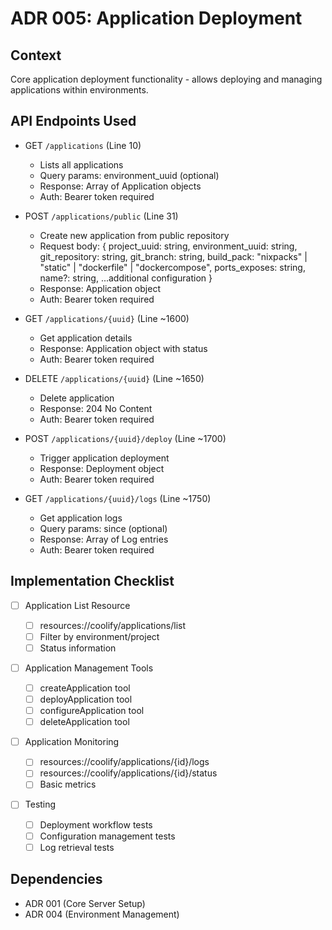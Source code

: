 # ADR 005: Application Deployment

## Context

Core application deployment functionality - allows deploying and managing applications within environments.

## API Endpoints Used

- GET `/applications` (Line 10)

  - Lists all applications
  - Query params: environment_uuid (optional)
  - Response: Array of Application objects
  - Auth: Bearer token required

- POST `/applications/public` (Line 31)

  - Create new application from public repository
  - Request body: {
    project_uuid: string,
    environment_uuid: string,
    git_repository: string,
    git_branch: string,
    build_pack: "nixpacks" | "static" | "dockerfile" | "dockercompose",
    ports_exposes: string,
    name?: string,
    ...additional configuration
    }
  - Response: Application object
  - Auth: Bearer token required

- GET `/applications/{uuid}` (Line ~1600)

  - Get application details
  - Response: Application object with status
  - Auth: Bearer token required

- DELETE `/applications/{uuid}` (Line ~1650)

  - Delete application
  - Response: 204 No Content
  - Auth: Bearer token required

- POST `/applications/{uuid}/deploy` (Line ~1700)

  - Trigger application deployment
  - Response: Deployment object
  - Auth: Bearer token required

- GET `/applications/{uuid}/logs` (Line ~1750)
  - Get application logs
  - Query params: since (optional)
  - Response: Array of Log entries
  - Auth: Bearer token required

## Implementation Checklist

- [ ] Application List Resource

  - [ ] resources://coolify/applications/list
  - [ ] Filter by environment/project
  - [ ] Status information

- [ ] Application Management Tools

  - [ ] createApplication tool
  - [ ] deployApplication tool
  - [ ] configureApplication tool
  - [ ] deleteApplication tool

- [ ] Application Monitoring

  - [ ] resources://coolify/applications/{id}/logs
  - [ ] resources://coolify/applications/{id}/status
  - [ ] Basic metrics

- [ ] Testing
  - [ ] Deployment workflow tests
  - [ ] Configuration management tests
  - [ ] Log retrieval tests

## Dependencies

- ADR 001 (Core Server Setup)
- ADR 004 (Environment Management)
